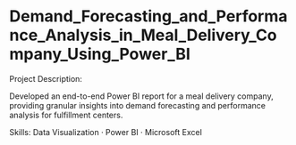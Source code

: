 # Demand_Forecasting_and_Performance_Analysis_in_Meal_Delivery_Company_Using_Power_BI
Project Description:

Developed an end-to-end Power BI report for a meal delivery company, providing granular insights into demand forecasting and performance analysis for fulfillment centers.

Skills: Data Visualization · Power BI · Microsoft Excel
